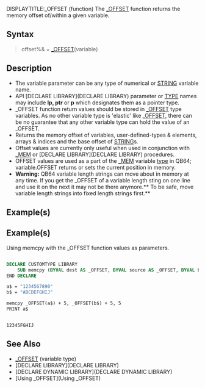 DISPLAYTITLE:_OFFSET (function)
The [_OFFSET](_OFFSET) function returns the memory offset of/within a given variable.


## Syntax

>  offset%& = [_OFFSET](_OFFSET)(variable)


## Description

* The variable parameter can be any type of numerical or [STRING](STRING) variable name.
* API [DECLARE LIBRARY](DECLARE LIBRARY) parameter or [TYPE](TYPE) names may include **lp, ptr** or **p** which designates them as a pointer type.
* _OFFSET function return values should be stored in [_OFFSET](_OFFSET) type variables. As no other variable type is 'elastic' like [_OFFSET](_OFFSET), there can be no guarantee that any other variable type can hold the value of an _OFFSET.
* Returns the memory offset of variables, user-defined-types & elements, arrays & indices and the base offset of [STRING](STRING)s.
* Offset values are currently only useful when used in conjunction with [_MEM](_MEM) or [DECLARE LIBRARY](DECLARE LIBRARY) procedures. 
* OFFSET values are used as a part of the [_MEM](_MEM) variable [type](type) in QB64; variable.OFFSET returns or sets the current position in memory.
* **Warning:** QB64 variable length strings can move about in memory at any time. If you get the _OFFSET of a variable length sting on one line and use it on the next it may not be there anymore.** To be safe, move variable length strings into fixed length strings first.**


## Example(s)

## Example(s)
 Using memcpy with the _OFFSET function values as parameters.

```vb

DECLARE CUSTOMTYPE LIBRARY
    SUB memcpy (BYVAL dest AS _OFFSET, BYVAL source AS _OFFSET, BYVAL bytes AS LONG)
END DECLARE

a$ = "1234567890"
b$ = "ABCDEFGHIJ"

memcpy _OFFSET(a$) + 5, _OFFSET(b$) + 5, 5
PRINT a$ 

```

```text

12345FGHIJ

```



## See Also

* [_OFFSET](_OFFSET) (variable type)
* [DECLARE LIBRARY](DECLARE LIBRARY)
* [DECLARE DYNAMIC LIBRARY](DECLARE DYNAMIC LIBRARY)
* [Using _OFFSET](Using _OFFSET)




